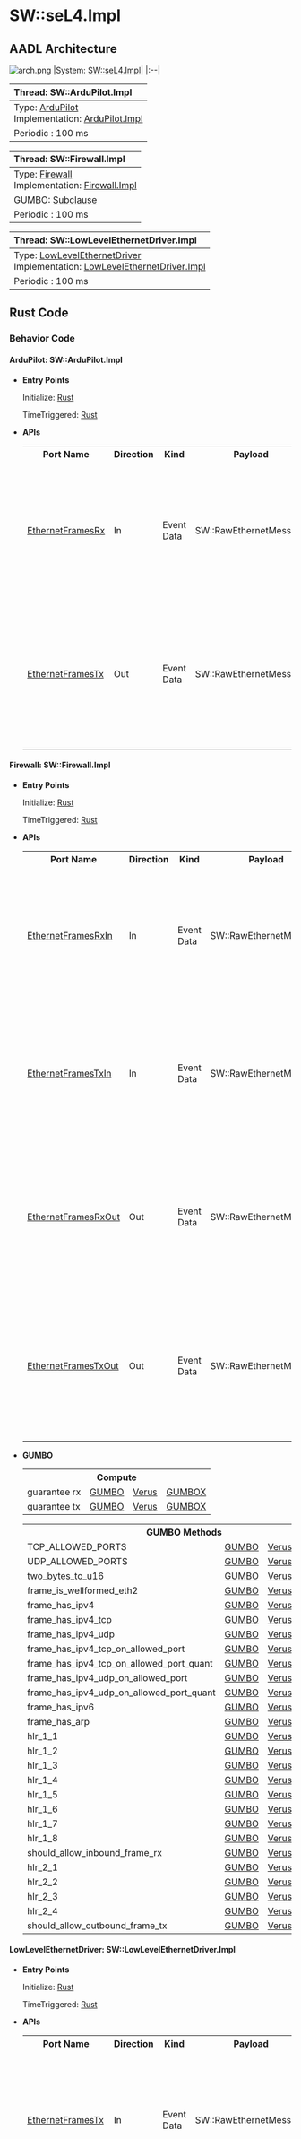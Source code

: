 # SW::seL4.Impl

## AADL Architecture
![arch.png](../../aadl/diagrams/arch.png)
|System: [SW::seL4.Impl]()|
|:--|

|Thread: SW::ArduPilot.Impl |
|:--|
|Type: [ArduPilot](../../aadl/SW.aadl#L277-L282)<br>Implementation: [ArduPilot.Impl](../../aadl/SW.aadl#L283-L290)|
|Periodic : 100 ms|

|Thread: SW::Firewall.Impl |
|:--|
|Type: [Firewall](../../aadl/SW.aadl#L63-L71)<br>Implementation: [Firewall.Impl](../../aadl/SW.aadl#L72-L253)<br>
GUMBO: [Subclause](../../aadl/SW.aadl#L79-L250)|
|Periodic : 100 ms|

|Thread: SW::LowLevelEthernetDriver.Impl |
|:--|
|Type: [LowLevelEthernetDriver](../../aadl/SW.aadl#L28-L34)<br>Implementation: [LowLevelEthernetDriver.Impl](../../aadl/SW.aadl#L35-L42)|
|Periodic : 100 ms|


## Rust Code


### Behavior Code
#### ArduPilot: SW::ArduPilot.Impl

 - **Entry Points**


    Initialize: [Rust](crates/ArduPilot_ArduPilot/src/component/ArduPilot_ArduPilot_app.rs#L22-L28)

    TimeTriggered: [Rust](crates/ArduPilot_ArduPilot/src/component/ArduPilot_ArduPilot_app.rs#L30-L36)


- **APIs**

    <table>
    <tr><th>Port Name</th><th>Direction</th><th>Kind</th><th>Payload</th><th>Realizations</th></tr>
    <tr><td><a title='Model' href='../../aadl/SW.aadl#L280-L280'>EthernetFramesRx</a></td>
        <td>In</td><td>Event Data</td>
        <td>SW::RawEthernetMessage</td><td><a title='Memory Map' href='microkit.system#L24-L28'>Memory Map</a> → <a title='C Shared Memory Variable' href='components/ArduPilot_ArduPilot/src/ArduPilot_ArduPilot.c#L10-L10'>C var_addr</a> → <a title='C Interface' href='components/ArduPilot_ArduPilot/src/ArduPilot_ArduPilot.c#L29-L32'>C Interface</a> → <a title='C Extern' href='crates/ArduPilot_ArduPilot/src/bridge/extern_c_api.rs#L14-L14'>C Extern</a> → <a title='Rust/C Interface' href='crates/ArduPilot_ArduPilot/src/bridge/extern_c_api.rs#L18-L28'>Rust/C Interface</a> → <a title='Unverified Rust Interface' href='crates/ArduPilot_ArduPilot/src/bridge/ArduPilot_ArduPilot_api.rs#L22-L29'>Unverified Rust Interface</a> → <a title='Rust/Verus API' href='crates/ArduPilot_ArduPilot/src/bridge/ArduPilot_ArduPilot_api.rs#L55-L62'>Rust/Verus API</a></td></tr>
    <tr><td><a title='Model' href='../../aadl/SW.aadl#L281-L281'>EthernetFramesTx</a></td>
        <td>Out</td><td>Event Data</td>
        <td>SW::RawEthernetMessage</td><td><a title='Rust/Verus API' href='crates/ArduPilot_ArduPilot/src/bridge/ArduPilot_ArduPilot_api.rs#L42-L51'>Rust/Verus API</a> → <a title='Unverified Rust Interface' href='crates/ArduPilot_ArduPilot/src/bridge/ArduPilot_ArduPilot_api.rs#L12-L17'>Unverified Rust Interface</a> → <a title='Rust/C Interface' href='crates/ArduPilot_ArduPilot/src/bridge/extern_c_api.rs#L30-L35'>Rust/C Interface</a> → <a title='C Extern' href='crates/ArduPilot_ArduPilot/src/bridge/extern_c_api.rs#L15-L15'>C Extern</a> → <a title='C Interface' href='components/ArduPilot_ArduPilot/src/ArduPilot_ArduPilot.c#L15-L19'>C Interface</a> → <a title='C Shared Memory Variable' href='components/ArduPilot_ArduPilot/src/ArduPilot_ArduPilot.c#L9-L9'>C var_addr</a> → <a title='Memory Map' href='microkit.system#L19-L23'>Memory Map</a></td></tr>
    </table>


#### Firewall: SW::Firewall.Impl

 - **Entry Points**


    Initialize: [Rust](crates/Firewall_Firewall/src/component/Firewall_Firewall_app.rs#L21-L26)

    TimeTriggered: [Rust](crates/Firewall_Firewall/src/component/Firewall_Firewall_app.rs#L28-L75)


- **APIs**

    <table>
    <tr><th>Port Name</th><th>Direction</th><th>Kind</th><th>Payload</th><th>Realizations</th></tr>
    <tr><td><a title='Model' href='../../aadl/SW.aadl#L66-L66'>EthernetFramesRxIn</a></td>
        <td>In</td><td>Event Data</td>
        <td>SW::RawEthernetMessage</td><td><a title='Memory Map' href='microkit.system#L57-L61'>Memory Map</a> → <a title='C Shared Memory Variable' href='components/Firewall_Firewall/src/Firewall_Firewall.c#L13-L13'>C var_addr</a> → <a title='C Interface' href='components/Firewall_Firewall/src/Firewall_Firewall.c#L51-L54'>C Interface</a> → <a title='C Extern' href='crates/Firewall_Firewall/src/bridge/extern_c_api.rs#L14-L14'>C Extern</a> → <a title='Rust/C Interface' href='crates/Firewall_Firewall/src/bridge/extern_c_api.rs#L20-L30'>Rust/C Interface</a> → <a title='Unverified Rust Interface' href='crates/Firewall_Firewall/src/bridge/Firewall_Firewall_api.rs#L30-L37'>Unverified Rust Interface</a> → <a title='Rust/Verus API' href='crates/Firewall_Firewall/src/bridge/Firewall_Firewall_api.rs#L89-L98'>Rust/Verus API</a></td></tr>
    <tr><td><a title='Model' href='../../aadl/SW.aadl#L69-L69'>EthernetFramesTxIn</a></td>
        <td>In</td><td>Event Data</td>
        <td>SW::RawEthernetMessage</td><td><a title='Memory Map' href='microkit.system#L42-L46'>Memory Map</a> → <a title='C Shared Memory Variable' href='components/Firewall_Firewall/src/Firewall_Firewall.c#L9-L9'>C var_addr</a> → <a title='C Interface' href='components/Firewall_Firewall/src/Firewall_Firewall.c#L26-L29'>C Interface</a> → <a title='C Extern' href='crates/Firewall_Firewall/src/bridge/extern_c_api.rs#L15-L15'>C Extern</a> → <a title='Rust/C Interface' href='crates/Firewall_Firewall/src/bridge/extern_c_api.rs#L32-L42'>Rust/C Interface</a> → <a title='Unverified Rust Interface' href='crates/Firewall_Firewall/src/bridge/Firewall_Firewall_api.rs#L40-L47'>Unverified Rust Interface</a> → <a title='Rust/Verus API' href='crates/Firewall_Firewall/src/bridge/Firewall_Firewall_api.rs#L99-L108'>Rust/Verus API</a></td></tr>
    <tr><td><a title='Model' href='../../aadl/SW.aadl#L67-L67'>EthernetFramesRxOut</a></td>
        <td>Out</td><td>Event Data</td>
        <td>SW::RawEthernetMessage</td><td><a title='Rust/Verus API' href='crates/Firewall_Firewall/src/bridge/Firewall_Firewall_api.rs#L62-L73'>Rust/Verus API</a> → <a title='Unverified Rust Interface' href='crates/Firewall_Firewall/src/bridge/Firewall_Firewall_api.rs#L12-L17'>Unverified Rust Interface</a> → <a title='Rust/C Interface' href='crates/Firewall_Firewall/src/bridge/extern_c_api.rs#L44-L49'>Rust/C Interface</a> → <a title='C Extern' href='crates/Firewall_Firewall/src/bridge/extern_c_api.rs#L16-L16'>C Extern</a> → <a title='C Interface' href='components/Firewall_Firewall/src/Firewall_Firewall.c#L31-L35'>C Interface</a> → <a title='C Shared Memory Variable' href='components/Firewall_Firewall/src/Firewall_Firewall.c#L11-L11'>C var_addr</a> → <a title='Memory Map' href='microkit.system#L47-L51'>Memory Map</a></td></tr>
    <tr><td><a title='Model' href='../../aadl/SW.aadl#L70-L70'>EthernetFramesTxOut</a></td>
        <td>Out</td><td>Event Data</td>
        <td>SW::RawEthernetMessage</td><td><a title='Rust/Verus API' href='crates/Firewall_Firewall/src/bridge/Firewall_Firewall_api.rs#L74-L85'>Rust/Verus API</a> → <a title='Unverified Rust Interface' href='crates/Firewall_Firewall/src/bridge/Firewall_Firewall_api.rs#L20-L25'>Unverified Rust Interface</a> → <a title='Rust/C Interface' href='crates/Firewall_Firewall/src/bridge/extern_c_api.rs#L51-L56'>Rust/C Interface</a> → <a title='C Extern' href='crates/Firewall_Firewall/src/bridge/extern_c_api.rs#L17-L17'>C Extern</a> → <a title='C Interface' href='components/Firewall_Firewall/src/Firewall_Firewall.c#L37-L41'>C Interface</a> → <a title='C Shared Memory Variable' href='components/Firewall_Firewall/src/Firewall_Firewall.c#L12-L12'>C var_addr</a> → <a title='Memory Map' href='microkit.system#L52-L56'>Memory Map</a></td></tr>
    </table>
- **GUMBO**

    <table>
    <tr><th colspan=4>Compute</th></tr>
    <tr><td>guarantee rx</td>
    <td><a href=../../aadl/SW.aadl#L238-L242>GUMBO</a></td>
    <td><a href=crates/Firewall_Firewall/src/component/Firewall_Firewall_app.rs#L40-L43>Verus</a></td>
    <td><a href=crates/Firewall_Firewall/src/bridge/Firewall_Firewall_GUMBOX.rs#L297-L313>GUMBOX</a></td>
    </tr>
    <tr><td>guarantee tx</td>
    <td><a href=../../aadl/SW.aadl#L244-L248>GUMBO</a></td>
    <td><a href=crates/Firewall_Firewall/src/component/Firewall_Firewall_app.rs#L47-L50>Verus</a></td>
    <td><a href=crates/Firewall_Firewall/src/bridge/Firewall_Firewall_GUMBOX.rs#L321-L337>GUMBOX</a></td>
    </tr></table>
    <table>
    <tr><th colspan=4>GUMBO Methods</th></tr>
    <tr><td>TCP_ALLOWED_PORTS</td>
    <td><a href=../../aadl/SW.aadl#L89-L89>GUMBO</a></td>
    <td><a href=crates/Firewall_Firewall/src/component/Firewall_Firewall_app.rs#L430-L433>Verus</a></td>
    <td><a href=crates/Firewall_Firewall/src/bridge/Firewall_Firewall_GUMBOX.rs#L17-L20>GUMBOX</a></td>
    </tr>
    <tr><td>UDP_ALLOWED_PORTS</td>
    <td><a href=../../aadl/SW.aadl#L91-L91>GUMBO</a></td>
    <td><a href=crates/Firewall_Firewall/src/component/Firewall_Firewall_app.rs#L435-L438>Verus</a></td>
    <td><a href=crates/Firewall_Firewall/src/bridge/Firewall_Firewall_GUMBOX.rs#L22-L25>GUMBOX</a></td>
    </tr>
    <tr><td>two_bytes_to_u16</td>
    <td><a href=../../aadl/SW.aadl#L94-L95>GUMBO</a></td>
    <td><a href=crates/Firewall_Firewall/src/component/Firewall_Firewall_app.rs#L440-L445>Verus</a></td>
    <td><a href=crates/Firewall_Firewall/src/bridge/Firewall_Firewall_GUMBOX.rs#L27-L32>GUMBOX</a></td>
    </tr>
    <tr><td>frame_is_wellformed_eth2</td>
    <td><a href=../../aadl/SW.aadl#L97-L100>GUMBO</a></td>
    <td><a href=crates/Firewall_Firewall/src/component/Firewall_Firewall_app.rs#L447-L455>Verus</a></td>
    <td><a href=crates/Firewall_Firewall/src/bridge/Firewall_Firewall_GUMBOX.rs#L34-L42>GUMBOX</a></td>
    </tr>
    <tr><td>frame_has_ipv4</td>
    <td><a href=../../aadl/SW.aadl#L103-L106>GUMBO</a></td>
    <td><a href=crates/Firewall_Firewall/src/component/Firewall_Firewall_app.rs#L457-L466>Verus</a></td>
    <td><a href=crates/Firewall_Firewall/src/bridge/Firewall_Firewall_GUMBOX.rs#L44-L54>GUMBOX</a></td>
    </tr>
    <tr><td>frame_has_ipv4_tcp</td>
    <td><a href=../../aadl/SW.aadl#L108-L111>GUMBO</a></td>
    <td><a href=crates/Firewall_Firewall/src/component/Firewall_Firewall_app.rs#L468-L476>Verus</a></td>
    <td><a href=crates/Firewall_Firewall/src/bridge/Firewall_Firewall_GUMBOX.rs#L56-L65>GUMBOX</a></td>
    </tr>
    <tr><td>frame_has_ipv4_udp</td>
    <td><a href=../../aadl/SW.aadl#L113-L116>GUMBO</a></td>
    <td><a href=crates/Firewall_Firewall/src/component/Firewall_Firewall_app.rs#L478-L486>Verus</a></td>
    <td><a href=crates/Firewall_Firewall/src/bridge/Firewall_Firewall_GUMBOX.rs#L67-L76>GUMBOX</a></td>
    </tr>
    <tr><td>frame_has_ipv4_tcp_on_allowed_port</td>
    <td><a href=../../aadl/SW.aadl#L118-L122>GUMBO</a></td>
    <td><a href=crates/Firewall_Firewall/src/component/Firewall_Firewall_app.rs#L488-L493>Verus</a></td>
    <td><a href=crates/Firewall_Firewall/src/bridge/Firewall_Firewall_GUMBOX.rs#L78-L84>GUMBOX</a></td>
    </tr>
    <tr><td>frame_has_ipv4_tcp_on_allowed_port_quant</td>
    <td><a href=../../aadl/SW.aadl#L124-L126>GUMBO</a></td>
    <td><a href=crates/Firewall_Firewall/src/component/Firewall_Firewall_app.rs#L495-L498>Verus</a></td>
    <td><a href=crates/Firewall_Firewall/src/bridge/Firewall_Firewall_GUMBOX.rs#L86-L89>GUMBOX</a></td>
    </tr>
    <tr><td>frame_has_ipv4_udp_on_allowed_port</td>
    <td><a href=../../aadl/SW.aadl#L128-L132>GUMBO</a></td>
    <td><a href=crates/Firewall_Firewall/src/component/Firewall_Firewall_app.rs#L500-L505>Verus</a></td>
    <td><a href=crates/Firewall_Firewall/src/bridge/Firewall_Firewall_GUMBOX.rs#L91-L97>GUMBOX</a></td>
    </tr>
    <tr><td>frame_has_ipv4_udp_on_allowed_port_quant</td>
    <td><a href=../../aadl/SW.aadl#L134-L136>GUMBO</a></td>
    <td><a href=crates/Firewall_Firewall/src/component/Firewall_Firewall_app.rs#L507-L510>Verus</a></td>
    <td><a href=crates/Firewall_Firewall/src/bridge/Firewall_Firewall_GUMBOX.rs#L99-L102>GUMBOX</a></td>
    </tr>
    <tr><td>frame_has_ipv6</td>
    <td><a href=../../aadl/SW.aadl#L138-L141>GUMBO</a></td>
    <td><a href=crates/Firewall_Firewall/src/component/Firewall_Firewall_app.rs#L512-L521>Verus</a></td>
    <td><a href=crates/Firewall_Firewall/src/bridge/Firewall_Firewall_GUMBOX.rs#L104-L114>GUMBOX</a></td>
    </tr>
    <tr><td>frame_has_arp</td>
    <td><a href=../../aadl/SW.aadl#L143-L146>GUMBO</a></td>
    <td><a href=crates/Firewall_Firewall/src/component/Firewall_Firewall_app.rs#L523-L532>Verus</a></td>
    <td><a href=crates/Firewall_Firewall/src/bridge/Firewall_Firewall_GUMBOX.rs#L116-L126>GUMBOX</a></td>
    </tr>
    <tr><td>hlr_1_1</td>
    <td><a href=../../aadl/SW.aadl#L153-L155>GUMBO</a></td>
    <td><a href=crates/Firewall_Firewall/src/component/Firewall_Firewall_app.rs#L534-L543>Verus</a></td>
    <td><a href=crates/Firewall_Firewall/src/bridge/Firewall_Firewall_GUMBOX.rs#L128-L137>GUMBOX</a></td>
    </tr>
    <tr><td>hlr_1_2</td>
    <td><a href=../../aadl/SW.aadl#L157-L159>GUMBO</a></td>
    <td><a href=crates/Firewall_Firewall/src/component/Firewall_Firewall_app.rs#L545-L554>Verus</a></td>
    <td><a href=crates/Firewall_Firewall/src/bridge/Firewall_Firewall_GUMBOX.rs#L139-L148>GUMBOX</a></td>
    </tr>
    <tr><td>hlr_1_3</td>
    <td><a href=../../aadl/SW.aadl#L161-L165>GUMBO</a></td>
    <td><a href=crates/Firewall_Firewall/src/component/Firewall_Firewall_app.rs#L556-L566>Verus</a></td>
    <td><a href=crates/Firewall_Firewall/src/bridge/Firewall_Firewall_GUMBOX.rs#L150-L160>GUMBOX</a></td>
    </tr>
    <tr><td>hlr_1_4</td>
    <td><a href=../../aadl/SW.aadl#L167-L172>GUMBO</a></td>
    <td><a href=crates/Firewall_Firewall/src/component/Firewall_Firewall_app.rs#L568-L579>Verus</a></td>
    <td><a href=crates/Firewall_Firewall/src/bridge/Firewall_Firewall_GUMBOX.rs#L162-L173>GUMBOX</a></td>
    </tr>
    <tr><td>hlr_1_5</td>
    <td><a href=../../aadl/SW.aadl#L174-L179>GUMBO</a></td>
    <td><a href=crates/Firewall_Firewall/src/component/Firewall_Firewall_app.rs#L581-L592>Verus</a></td>
    <td><a href=crates/Firewall_Firewall/src/bridge/Firewall_Firewall_GUMBOX.rs#L175-L186>GUMBOX</a></td>
    </tr>
    <tr><td>hlr_1_6</td>
    <td><a href=../../aadl/SW.aadl#L181-L184>GUMBO</a></td>
    <td><a href=crates/Firewall_Firewall/src/component/Firewall_Firewall_app.rs#L594-L603>Verus</a></td>
    <td><a href=crates/Firewall_Firewall/src/bridge/Firewall_Firewall_GUMBOX.rs#L188-L197>GUMBOX</a></td>
    </tr>
    <tr><td>hlr_1_7</td>
    <td><a href=../../aadl/SW.aadl#L186-L191>GUMBO</a></td>
    <td><a href=crates/Firewall_Firewall/src/component/Firewall_Firewall_app.rs#L605-L616>Verus</a></td>
    <td><a href=crates/Firewall_Firewall/src/bridge/Firewall_Firewall_GUMBOX.rs#L199-L210>GUMBOX</a></td>
    </tr>
    <tr><td>hlr_1_8</td>
    <td><a href=../../aadl/SW.aadl#L193-L198>GUMBO</a></td>
    <td><a href=crates/Firewall_Firewall/src/component/Firewall_Firewall_app.rs#L618-L629>Verus</a></td>
    <td><a href=crates/Firewall_Firewall/src/bridge/Firewall_Firewall_GUMBOX.rs#L212-L223>GUMBOX</a></td>
    </tr>
    <tr><td>should_allow_inbound_frame_rx</td>
    <td><a href=../../aadl/SW.aadl#L200-L208>GUMBO</a></td>
    <td><a href=crates/Firewall_Firewall/src/component/Firewall_Firewall_app.rs#L631-L642>Verus</a></td>
    <td><a href=crates/Firewall_Firewall/src/bridge/Firewall_Firewall_GUMBOX.rs#L225-L236>GUMBOX</a></td>
    </tr>
    <tr><td>hlr_2_1</td>
    <td><a href=../../aadl/SW.aadl#L214-L216>GUMBO</a></td>
    <td><a href=crates/Firewall_Firewall/src/component/Firewall_Firewall_app.rs#L644-L653>Verus</a></td>
    <td><a href=crates/Firewall_Firewall/src/bridge/Firewall_Firewall_GUMBOX.rs#L238-L247>GUMBOX</a></td>
    </tr>
    <tr><td>hlr_2_2</td>
    <td><a href=../../aadl/SW.aadl#L218-L220>GUMBO</a></td>
    <td><a href=crates/Firewall_Firewall/src/component/Firewall_Firewall_app.rs#L655-L664>Verus</a></td>
    <td><a href=crates/Firewall_Firewall/src/bridge/Firewall_Firewall_GUMBOX.rs#L249-L258>GUMBOX</a></td>
    </tr>
    <tr><td>hlr_2_3</td>
    <td><a href=../../aadl/SW.aadl#L222-L224>GUMBO</a></td>
    <td><a href=crates/Firewall_Firewall/src/component/Firewall_Firewall_app.rs#L666-L675>Verus</a></td>
    <td><a href=crates/Firewall_Firewall/src/bridge/Firewall_Firewall_GUMBOX.rs#L260-L269>GUMBOX</a></td>
    </tr>
    <tr><td>hlr_2_4</td>
    <td><a href=../../aadl/SW.aadl#L226-L228>GUMBO</a></td>
    <td><a href=crates/Firewall_Firewall/src/component/Firewall_Firewall_app.rs#L677-L686>Verus</a></td>
    <td><a href=crates/Firewall_Firewall/src/bridge/Firewall_Firewall_GUMBOX.rs#L271-L280>GUMBOX</a></td>
    </tr>
    <tr><td>should_allow_outbound_frame_tx</td>
    <td><a href=../../aadl/SW.aadl#L230-L234>GUMBO</a></td>
    <td><a href=crates/Firewall_Firewall/src/component/Firewall_Firewall_app.rs#L688-L695>Verus</a></td>
    <td><a href=crates/Firewall_Firewall/src/bridge/Firewall_Firewall_GUMBOX.rs#L282-L289>GUMBOX</a></td>
    </tr></table>


#### LowLevelEthernetDriver: SW::LowLevelEthernetDriver.Impl

 - **Entry Points**


    Initialize: [Rust](crates/LowLevelEthernetDriver_LowLevelEthernetDriver/src/component/LowLevelEthernetDriver_LowLevelEthernetDriver_app.rs#L22-L28)

    TimeTriggered: [Rust](crates/LowLevelEthernetDriver_LowLevelEthernetDriver/src/component/LowLevelEthernetDriver_LowLevelEthernetDriver_app.rs#L30-L36)


- **APIs**

    <table>
    <tr><th>Port Name</th><th>Direction</th><th>Kind</th><th>Payload</th><th>Realizations</th></tr>
    <tr><td><a title='Model' href='../../aadl/SW.aadl#L33-L33'>EthernetFramesTx</a></td>
        <td>In</td><td>Event Data</td>
        <td>SW::RawEthernetMessage</td><td><a title='Memory Map' href='microkit.system#L75-L79'>Memory Map</a> → <a title='C Shared Memory Variable' href='components/LowLevelEthernetDriver_LowLevelEthernetDriver/src/LowLevelEthernetDriver_LowLevelEthernetDriver.c#L9-L9'>C var_addr</a> → <a title='C Interface' href='components/LowLevelEthernetDriver_LowLevelEthernetDriver/src/LowLevelEthernetDriver_LowLevelEthernetDriver.c#L23-L26'>C Interface</a> → <a title='C Extern' href='crates/LowLevelEthernetDriver_LowLevelEthernetDriver/src/bridge/extern_c_api.rs#L14-L14'>C Extern</a> → <a title='Rust/C Interface' href='crates/LowLevelEthernetDriver_LowLevelEthernetDriver/src/bridge/extern_c_api.rs#L18-L28'>Rust/C Interface</a> → <a title='Unverified Rust Interface' href='crates/LowLevelEthernetDriver_LowLevelEthernetDriver/src/bridge/LowLevelEthernetDriver_LowLevelEthernetDriver_api.rs#L22-L29'>Unverified Rust Interface</a> → <a title='Rust/Verus API' href='crates/LowLevelEthernetDriver_LowLevelEthernetDriver/src/bridge/LowLevelEthernetDriver_LowLevelEthernetDriver_api.rs#L55-L62'>Rust/Verus API</a></td></tr>
    <tr><td><a title='Model' href='../../aadl/SW.aadl#L32-L32'>EthernetFramesRx</a></td>
        <td>Out</td><td>Event Data</td>
        <td>SW::RawEthernetMessage</td><td><a title='Rust/Verus API' href='crates/LowLevelEthernetDriver_LowLevelEthernetDriver/src/bridge/LowLevelEthernetDriver_LowLevelEthernetDriver_api.rs#L42-L51'>Rust/Verus API</a> → <a title='Unverified Rust Interface' href='crates/LowLevelEthernetDriver_LowLevelEthernetDriver/src/bridge/LowLevelEthernetDriver_LowLevelEthernetDriver_api.rs#L12-L17'>Unverified Rust Interface</a> → <a title='Rust/C Interface' href='crates/LowLevelEthernetDriver_LowLevelEthernetDriver/src/bridge/extern_c_api.rs#L30-L35'>Rust/C Interface</a> → <a title='C Extern' href='crates/LowLevelEthernetDriver_LowLevelEthernetDriver/src/bridge/extern_c_api.rs#L15-L15'>C Extern</a> → <a title='C Interface' href='components/LowLevelEthernetDriver_LowLevelEthernetDriver/src/LowLevelEthernetDriver_LowLevelEthernetDriver.c#L28-L32'>C Interface</a> → <a title='C Shared Memory Variable' href='components/LowLevelEthernetDriver_LowLevelEthernetDriver/src/LowLevelEthernetDriver_LowLevelEthernetDriver.c#L11-L11'>C var_addr</a> → <a title='Memory Map' href='microkit.system#L80-L84'>Memory Map</a></td></tr>
    </table>

